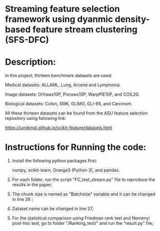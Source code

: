# Streaming feature selection framework using dyanmic density-based feature stream clustering (SFS-DFC)

# Description:
In this project, thirteen benchmark datasets are used:

Medical datasets: ALLAML, Lung, Arcene and Lymphoma.

Image datasets: Orlraws10P, Pixraws10P, WarpPIE10P, and COIL20.

Biological datasets: Colon, SMK, GLIMO, GLI-85, and Carcinom.

All these thirteen datasets can be found from the ASU feature selection repository using following link:

https://jundongl.github.io/scikit-feature/datasets.html

# Instructions for Running the code:

1. Install the following python packages first:

   numpy, scikit-learn, Orange3 (Python 3), and pandas.

2. For each folder, run the script "FC_test_stream.py" file to reproduce the results in the paper;
3. The chunk size is named as "Batchsize" variable and it can be changed in line 28 ;
4. Dataset name can be changed in line 27; 
5. For the statistical comparison using Friedman rank test and Nemenyi post-hoc test, go to folder "/Ranking_test/" and run the "result.py" file;
